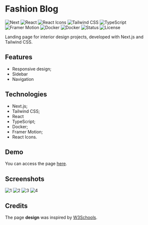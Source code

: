 # Fashion Blog

![Next](https://img.shields.io/badge/NEXT-15.2.2-purple)
![React](https://img.shields.io/badge/React-19.0.0-blue)
![React Icons](<https://img.shields.io/badge/React Icons-5.5.0-violet>)
![Tailwind CSS](<https://img.shields.io/badge/TAILWIND CSS-4.0.0-indigo>)
![TypeScript](https://img.shields.io/badge/TYPESCRIPT-5.0.0-red)
![Framer Motion](<https://img.shields.io/badge/FRAMER MOTION-12.5.0-pink>)
![Docker](https://img.shields.io/badge/DOCKER-28.0.2-cyan)
![Docker](https://img.shields.io/badge/UUID-11.1.0-orange)
![Status](https://img.shields.io/badge/STATUS-FINISHED-green)
![License](https://img.shields.io/badge/LICENSE-MIT-yellow)

Landing page for interior design projects, developed with Next.js and Tailwind CSS.

## Features

-   Responsive design;
-   Sidebar
-   Navigation

## Technologies

-   Next.js;
-   Tailwind CSS;
-   React
-   TypeScript;
-   Docker;
-   Framer Motion;
-   React Icons.

## Demo

You can access the page <a href="https://interior-design-vii.vercel.app/">here</a>.

## Screenshots

![1](https://github.com/user-attachments/assets/fd24e8fa-4353-4bd1-8030-9ce4f29c604a)
![2](https://github.com/user-attachments/assets/8c520b6d-0d62-400e-a1d4-f5a6a9b83333)
![3](https://github.com/user-attachments/assets/2e027c51-77e3-4c8e-80d6-77db8c0ed81f)
![4](https://github.com/user-attachments/assets/598d16d5-ea24-411a-9a00-7787cbb1ce5e)

## Credits

The page **design** was inspired by <a href="https://www.w3schools.com/w3css/w3css_templates.asp">W3Schools</a>.
